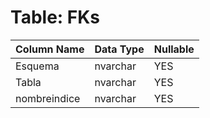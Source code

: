 # Table: FKs

| Column Name | Data Type | Nullable |
|-------------|-----------|----------|
| Esquema | nvarchar | YES |
| Tabla | nvarchar | YES |
| nombreindice | nvarchar | YES |

